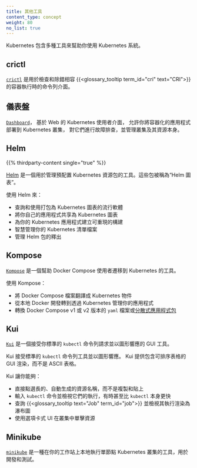 ```yaml
---
title: 其他工具
content_type: concept
weight: 80
no_list: true
---
```


<!-- 
title: Other Tools
reviewers:
- janetkuo
content_type: concept
weight: 80
no_list: true
-->

<!-- overview -->
<!-- 
Kubernetes contains several tools to help you work with the Kubernetes system.
-->
Kubernetes 包含多種工具來幫助你使用 Kubernetes 系統。


<!-- body -->

<!--  
[`crictl`](https://github.com/kubernetes-sigs/cri-tools) is a command-line
interface for inspecting and debugging {{<glossary_tooltip term_id="cri" text="CRI">}}-compatible
container runtimes.
-->
## crictl

[`crictl`](https://github.com/kubernetes-sigs/cri-tools)
是用於檢查和除錯相容 {{<glossary_tooltip term_id="cri" text="CRI">}} 的容器執行時的命令列介面。

<!-- 
## Dashboard

[`Dashboard`](/docs/tasks/access-application-cluster/web-ui-dashboard/), the web-based user interface of Kubernetes, allows you to deploy containerized applications
to a Kubernetes cluster, troubleshoot them, and manage the cluster and its resources itself.
-->
## 儀表盤

[`Dashboard`](/zh-cn/docs/tasks/access-application-cluster/web-ui-dashboard/)，
基於 Web 的 Kubernetes 使用者介面，
允許你將容器化的應用程式部署到 Kubernetes 叢集，
對它們進行故障排查，並管理叢集及其資源本身。

<!-- 
## Helm

[Helm](https://helm.sh/) is a tool for managing packages of pre-configured
Kubernetes resources. These packages are known as _Helm charts_.
-->
## Helm
{{% thirdparty-content single="true" %}}

[Helm](https://helm.sh/)
是一個用於管理預配置 Kubernetes 資源包的工具。這些包被稱為“Helm 圖表”。

<!-- 
Use Helm to:

* Find and use popular software packaged as Kubernetes charts
* Share your own applications as Kubernetes charts
* Create reproducible builds of your Kubernetes applications
* Intelligently manage your Kubernetes manifest files
* Manage releases of Helm packages
-->
使用 Helm 來：

* 查詢和使用打包為 Kubernetes 圖表的流行軟體
* 將你自己的應用程式共享為 Kubernetes 圖表
* 為你的 Kubernetes 應用程式建立可重現的構建
* 智慧管理你的 Kubernetes 清單檔案
* 管理 Helm 包的釋出

<!-- 
## Kompose

[`Kompose`](https://github.com/kubernetes/kompose) is a tool to help Docker Compose users move to Kubernetes.
-->
## Kompose

[`Kompose`](https://github.com/kubernetes/kompose)
是一個幫助 Docker Compose 使用者遷移到 Kubernetes 的工具。

<!-- 
Use Kompose to:

* Translate a Docker Compose file into Kubernetes objects
* Go from local Docker development to managing your application via Kubernetes
* Convert v1 or v2 Docker Compose `yaml` files or [Distributed Application Bundles](https://docs.docker.com/compose/bundles/)
-->

使用 Kompose：

* 將 Docker Compose 檔案翻譯成 Kubernetes 物件
* 從本地 Docker 開發轉到透過 Kubernetes 管理你的應用程式
* 轉換 Docker Compose v1 或 v2 版本的 `yaml` 檔案或[分散式應用程式包](https://docs.docker.com/compose/bundles/)

## Kui

<!--
[`Kui`](https://github.com/kubernetes-sigs/kui) is a GUI tool that takes your normal
`kubectl` command line requests and responds with graphics.
-->
[`Kui`](https://github.com/kubernetes-sigs/kui)
是一個接受你標準的 `kubectl` 命令列請求並以圖形響應的 GUI 工具。

<!--
Kui takes the normal `kubectl` command line requests and responds with graphics. Instead 
of ASCII tables, Kui provides a GUI rendering with tables that you can sort.
-->
Kui 接受標準的 `kubectl` 命令列工具並以圖形響應。
Kui 提供包含可排序表格的 GUI 渲染，而不是 ASCII 表格。

<!--
Kui lets you:

* Directly click on long, auto-generated resource names instead of copying and pasting
* Type in `kubectl` commands and see them execute, even sometimes faster than `kubectl` itself
* Query a {{< glossary_tooltip text="Job" term_id="job">}} and see its execution rendered
  as a waterfall diagram
* Click through resources in your cluster using a tabbed UI 
-->
Kui 讓你能夠：

* 直接點選長的、自動生成的資源名稱，而不是複製和貼上
* 輸入 `kubectl` 命令並檢視它們的執行，有時甚至比 `kubectl` 本身更快
* 查詢 {{<glossary_tooltip text="Job" term_id="job">}} 並檢視其執行渲染為瀑布圖
* 使用選項卡式 UI 在叢集中單擊資源

## Minikube

<!--
[`minikube`](https://minikube.sigs.k8s.io/docs/) is a tool that
runs a single-node Kubernetes cluster locally on your workstation for
development and testing purposes.
-->
[`minikube`](https://minikube.sigs.k8s.io/docs/)
是一種在你的工作站上本地執行單節點 Kubernetes 叢集的工具，用於開發和測試。